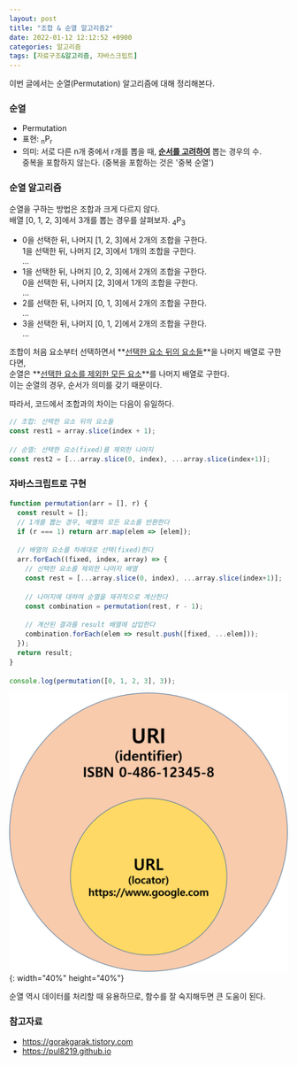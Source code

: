 ```yaml
---
layout: post
title: "조합 & 순열 알고리즘2"
date: 2022-01-12 12:12:52 +0900
categories: 알고리즘
tags: [자료구조&알고리즘, 자바스크립트]
---
```


이번 글에서는 순열(Permutation) 알고리즘에 대해 정리해본다.

### 순열
- Permutation
- 표현: <sub>n</sub>P<sub>r</sub>
- 의미: 서로 다른 n개 중에서 r개를 뽑을 때, **<u>순서를 고려하여</u>** 뽑는 경우의 수.  
           중복을 포함하지 않는다. (중복을 포함하는 것은 '중복 순열')  

### 순열 알고리즘
순열을 구하는 방법은 조합과 크게 다르지 않다.  
배열 [0, 1, 2, 3]에서 3개를 뽑는 경우를 살펴보자. <sub>4</sub>P<sub>3</sub>

- 0을 선택한 뒤, 나머지 [1, 2, 3]에서 2개의 조합을 구한다.  
  1을 선택한 뒤, 나머지 [2, 3]에서 1개의 조합을 구한다.  
  ...  
- 1을 선택한 뒤, 나머지 [0, 2, 3]에서 2개의 조합을 구한다.  
  0을 선택한 뒤, 나머지 [2, 3]에서 1개의 조합을 구한다.  
  ...  
- 2를 선택한 뒤, 나머지 [0, 1, 3]에서 2개의 조합을 구한다.  
  ...  
- 3을 선택한 뒤, 나머지 [0, 1, 2]에서 2개의 조합을 구한다.  
  ...  

조합이 처음 요소부터 선택하면서 **<u>선택한 요소 뒤의 요소들</u>**을 나머지 배열로 구한다면,  
순열은 **<u>선택한 요소를 제외한 모든 요소</u>**를 나머지 배열로 구한다.  
이는 순열의 경우, 순서가 의미를 갖기 때문이다.  

따라서, 코드에서 조합과의 차이는 다음이 유일하다.

```Javascript
// 조합: 선택한 요소 뒤의 요소들
const rest1 = array.slice(index + 1);

// 순열: 선택한 요소(fixed)를 제외한 나머지
const rest2 = [...array.slice(0, index), ...array.slice(index+1)];
```

### 자바스크립트로 구현
```Javascript
function permutation(arr = [], r) {
  const result = [];
  // 1개를 뽑는 경우, 배열의 모든 요소를 반환한다
  if (r === 1) return arr.map(elem => [elem]);

  // 배열의 요소를 차례대로 선택(fixed)한다
  arr.forEach((fixed, index, array) => {
    // 선택한 요소를 제외한 나머지 배열
    const rest = [...array.slice(0, index), ...array.slice(index+1)];

    // 나머지에 대하여 순열을 재귀적으로 계산한다
    const combination = permutation(rest, r - 1);

    // 계산된 결과를 result 배열에 삽입한다
    combination.forEach(elem => result.push([fixed, ...elem]));
  });
  return result;
}

console.log(permutation([0, 1, 2, 3], 3));
```

![순열 결과](https://github.com/gitul0515/gitul0515.github.io/blob/main/_posts/image/22_102_1.png?raw=true){: width="40%" height="40%"}

순열 역시 데이터를 처리할 때 유용하므로, 함수를 잘 숙지해두면 큰 도움이 된다.

### 참고자료
- https://gorakgarak.tistory.com
- https://pul8219.github.io
